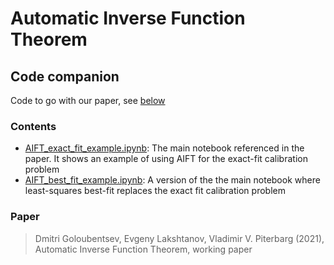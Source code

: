 # Automatic Inverse Function Theorem
## Code companion

Code to go with our paper, see [below](#paper)

### Contents
* [AIFT_exact_fit_example.ipynb](AIFT_exact_fit_example.ipynb): The main notebook referenced in the paper. It shows an example of using AIFT for the exact-fit calibration problem
* [AIFT_best_fit_example.ipynb](AIFT_best_fit_example.ipynb): A version of the the main notebook where least-squares best-fit replaces the exact fit calibration problem

### Paper
> Dmitri Goloubentsev, Evgeny Lakshtanov, Vladimir V. Piterbarg (2021), Automatic Inverse Function Theorem, working paper
